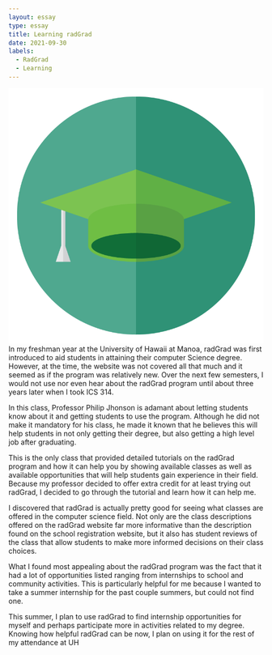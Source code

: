 ```yaml
---
layout: essay
type: essay
title: Learning radGrad
date: 2021-09-30
labels:
  - RadGrad
  - Learning
---
```

<img style="width: 250;" src="https://raw.githubusercontent.com/tkansaki/tkansaki.github.io/master/images/radgrad_logo.png">
In my freshman year at the University of Hawaii at Manoa, radGrad was first introduced to aid students in attaining their computer Science degree. However,
at the time, the website was not covered all that much and it seemed as if the program was relatively new. Over the next few semesters, I would not use nor 
even hear about the radGrad program until about three years later when I took ICS 314. 

In this class, Professor Philip Jhonson is adamant about letting students know about it and getting students to use the program. Although he did not make it 
mandatory for his class, he made it known that he believes this will help students in not only getting their degree, but also getting a high level job after 
graduating. 

This is the only class that provided detailed tutorials on the radGrad program and how it can help you by showing available classes as well as available 
opportunities that will help students gain experience in their field. Because my professor decided to offer extra credit for at least trying out radGrad, I 
decided to go through the tutorial and learn how it can help me. 

I discovered that radGrad is actually pretty good for seeing what classes are offered in the computer science field. Not only are the class descriptions 
offered on the radGrad website far more informative than the description found on the school registration website, but it also has student reviews of the 
class that allow students to make more informed decisions on their class choices.

What I found most appealing about the radGrad program was the fact that it had a lot of opportunities listed ranging from internships to school and community 
activities. This is particularly helpful for me because I wanted to take a summer internship for the past couple summers, but could not find one. 

This summer, I plan to use radGrad to find internship opportunities for myself and perhaps participate more in activities related to my degree. Knowing how 
helpful radGrad can be now, I plan on using it for the rest of my attendance at UH
